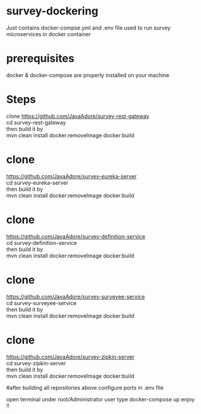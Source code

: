 # survey-dockering
Just contains docker-compse.yml and .env file used to run survey microservices in docker container


# prerequisites
docker & docker-compose are properly installed on your machine

# Steps
clone 
<a href="https://github.com/JavaAdore/survey-rest-gateway">https://github.com/JavaAdore/survey-rest-gateway </a> <br/>
cd survey-rest-gateway <br/>
then build it by <br/>
mvn clean install docker:removeImage docker:build <br/>


# clone
<a href="https://github.com/JavaAdore/survey-eureka-server">https://github.com/JavaAdore/survey-eureka-server </a> <br/>
cd survey-eureka-server</br>
then build it by <br/>
mvn clean install docker:removeImage docker:build <br/>

# clone
<a href="https://github.com/JavaAdore/survey-definition-service">https://github.com/JavaAdore/survey-definition-service</a> <br/>
cd survey-definition-service <br/>
then build it by<br/>
mvn clean install docker:removeImage docker:build<br/>

# clone
<a href="https://github.com/JavaAdore/survey-surveyee-service">https://github.com/JavaAdore/survey-surveyee-service</a> <br/>
cd survey-surveyee-service</br>
then build it by<br/>
mvn clean install docker:removeImage docker:build<br/>

# clone
<a href="https://github.com/JavaAdore/survey-zipkin-server">https://github.com/JavaAdore/survey-zipkin-server </a> <br/>
cd survey-zipkin-server <br/>
then build it by<br/>
mvn clean install docker:removeImage docker:build<br/>



 

#after building all repositories above
configure ports in .env file <br/>

open terminal under root/Administrator user
type 
docker-compose up
enjoy !!
